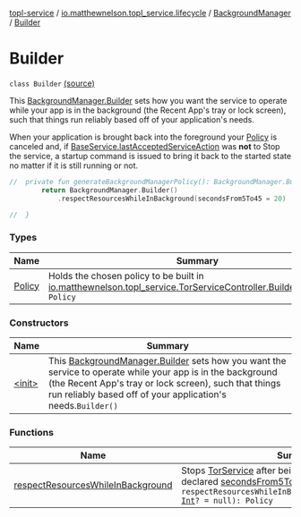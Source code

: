 [topl-service](../../../index.md) / [io.matthewnelson.topl_service.lifecycle](../../index.md) / [BackgroundManager](../index.md) / [Builder](./index.md)

# Builder

`class Builder` [(source)](https://github.com/05nelsonm/TorOnionProxyLibrary-Android/blob/master/topl-service/src/main/java/io/matthewnelson/topl_service/lifecycle/BackgroundManager.kt#L145)

This [BackgroundManager.Builder](./index.md) sets how you want the service to operate while your
app is in the background (the Recent App's tray or lock screen), such that things run
reliably based off of your application's needs.

When your application is brought back into the foreground your [Policy](-policy/index.md) is canceled
and, if [BaseService.lastAcceptedServiceAction](#) was **not** to Stop the service, a
startup command is issued to bring it back to the started state no matter if it is still
running or not.

``` kotlin
//  private fun generateBackgroundManagerPolicy(): BackgroundManager.Builder.Policy {
        return BackgroundManager.Builder()
            .respectResourcesWhileInBackground(secondsFrom5To45 = 20)

//  }
```

### Types

| Name | Summary |
|---|---|
| [Policy](-policy/index.md) | Holds the chosen policy to be built in [io.matthewnelson.topl_service.TorServiceController.Builder.build](../../../io.matthewnelson.topl_service/-tor-service-controller/-builder/build.md).`class Policy` |

### Constructors

| Name | Summary |
|---|---|
| [&lt;init&gt;](-init-.md) | This [BackgroundManager.Builder](./index.md) sets how you want the service to operate while your app is in the background (the Recent App's tray or lock screen), such that things run reliably based off of your application's needs.`Builder()` |

### Functions

| Name | Summary |
|---|---|
| [respectResourcesWhileInBackground](respect-resources-while-in-background.md) | Stops [TorService](#) after being in the background for the declared [secondsFrom5To45](respect-resources-while-in-background.md#io.matthewnelson.topl_service.lifecycle.BackgroundManager.Builder$respectResourcesWhileInBackground(kotlin.Int)/secondsFrom5To45).`fun respectResourcesWhileInBackground(secondsFrom5To45: `[`Int`](https://kotlinlang.org/api/latest/jvm/stdlib/kotlin/-int/index.html)`? = null): Policy` |
